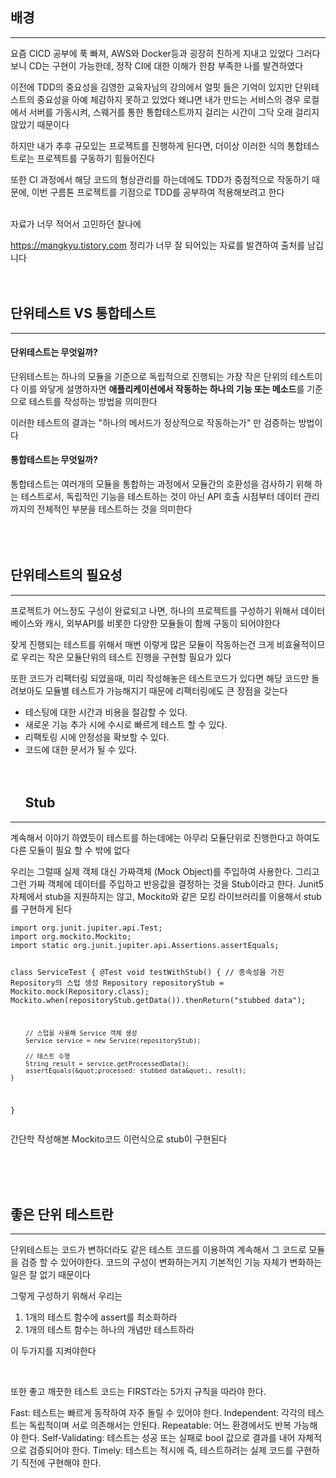 <h2 id="배경">배경</h2>
<hr />
<p>요즘 CICD 공부에 푹 빠져, AWS와 Docker등과 굉장히 친하게 지내고 있었다
그러다보니 CD는 구현이 가능한데,
정작 CI에 대한 이해가 한참 부족한 나를 발견하였다</p>
<p>이전에 TDD의 중요성을 김영한 교육자님의 강의에서 얼핏 들은 기억이 있지만
단위테스트의 중요성을 아예 체감하지 못하고 있었다
왜냐면 내가 만드는 서비스의 경우 로컬에서 서버를 가동시켜, 스웨거를 통한 통합테스트까지 걸리는 시간이 그닥 오래 걸리지 않았기 때문이다</p>
<p>하지만 내가 추후 규모있는 프로젝트를 진행하게 된다면, 더이상 이러한 식의 통합테스트로는 프로젝트를 구동하기 힘들어진다</p>
<p>또한 CI 과정에서 해당 코드의 형상관리를 하는데에도 TDD가 중점적으로 작동하기 때문에, 이번 구름톤 프로젝트를 기점으로 TDD를 공부하여 적용해보려고 한다</p>
<br />
자료가 너무 적어서 고민하던 찰나에

<p><a href="https://mangkyu.tistory.com">https://mangkyu.tistory.com</a>
정리가 너무 잘 되어있는 자료를 발견하여 출처를 남깁니다
<br /><br /><br /></p>
<h2 id="단위테스트-vs-통합테스트">단위테스트 VS 통합테스트</h2>
<hr />
<h4 id="단위테스트는-무엇일까">단위테스트는 무엇일까?</h4>
<p>단위테스트는 하나의 모듈을 기준으로 독립적으로 진행되는 가장 작은 단위의 테스트이다
이를 와닿게 설명하자면 <strong>애플리케이션에서 작동하는 하나의 기능 또는 메소드</strong>를 기준으로 테스트를 작성하는 방법을 의미한다</p>
<p>이러한 테스트의 결과는 &quot;하나의 메서드가 정상적으로 작동하는가&quot; 만 검증하는 방법이다
<br /></p>
<h4 id="통합테스트는-무엇일까">통합테스트는 무엇일까?</h4>
<p>통합테스트는 여러개의 모듈을 통합하는 과정에서 모듈간의 호환성을 검사하기 위해 하는 테스트로서, 독립적인 기능을 테스트하는 것이 아닌 API 호출 시점부터 데이터 관리까지의 전체적인 부분을 테스트하는 것을 의미한다<br /><br /><br /><br /></p>
<h2 id="단위테스트의-필요성">단위테스트의 필요성</h2>
<hr />
<p>프로젝트가 어느정도 구성이 완료되고 나면, 하나의 프로젝트를 구성하기 위해서 데이터베이스와 캐시, 외부API를 비롯한 다양한 모듈들이 함께 구동이 되어야한다</p>
<p>잦게 진행되는 테스트를 위해서 매번 이렇게 많은 모듈이 작동하는건 크게 비효율적이므로 우리는 작은 모듈단위의 테스트 진행을 구현할 필요가 있다</p>
<p>또한 코드가 리팩터링 되었을때, 미리 작성해놓은 테스트코드가 있다면 해당 코드만 돌려보아도 모듈별 테스트가 가능해지기 때문에 리팩터링에도 큰 장점을 갖는다</p>
<ul>
<li>테스팅에 대한 시간과 비용을 절감할 수 있다.</li>
<li>새로운 기능 추가 시에 수시로 빠르게 테스트 할 수 있다.</li>
<li>리팩토링 시에 안정성을 확보할 수 있다.</li>
<li>코드에 대한 문서가 될 수 있다.
<br /><br /><br /><h2 id="stub">Stub</h2>
</li>
</ul>
<hr />
<p>계속해서 이야기 하였듯이 테스트를 하는데에는 아무리 모듈단위로 진행한다고 하여도 다른 모듈이 필요 할 수 밖에 없다</p>
<p>우리는 그럴때 실제 객체 대신 가짜객체 (Mock Object)를 주입하여 사용한다. 그리고 그런 가짜 객체에 데이터를 주입하고 반응값을 결정하는 것을 Stub이라고 한다. Junit5 자체에서 stub을 지원하지는 않고, Mockito와 같은 모킹 라이브러리를 이용해서 stub를 구현하게 된다</p>
<pre><code>import org.junit.jupiter.api.Test;
import org.mockito.Mockito;
import static org.junit.jupiter.api.Assertions.assertEquals;

class ServiceTest {
    @Test
    void testWithStub() {
        // 종속성을 가진 Repository의 스텁 생성
        Repository repositoryStub = Mockito.mock(Repository.class);
        Mockito.when(repositoryStub.getData()).thenReturn(&quot;stubbed data&quot;);

        // 스텁을 사용해 Service 객체 생성
        Service service = new Service(repositoryStub);

        // 테스트 수행
        String result = service.getProcessedData();
        assertEquals(&quot;processed: stubbed data&quot;, result);
    }
}</code></pre><p>간단학 작성해본 Mockito코드
이런식으로 stub이 구현된다</p>
<p><br /><br /><br /></p>
<h2 id="좋은-단위-테스트란">좋은 단위 테스트란</h2>
<hr />
<p>단위테스트는 코드가 변하더라도 같은 테스트 코드를 이용하여 계속해서 그 코드로 모듈을 검증 할 수 있어야한다.
코드의 구성이 변화하는거지 기본적인 기능 자체가 변화하는 일은 잘 없기 때문이다</p>
<p>그렇게 구성하기 위해서 우리는</p>
<ol>
<li>1개의 테스트 함수에 assert를 최소화하라</li>
<li>1개의 테스트 함수는 하나의 개념만 테스트하라</li>
</ol>
<p>이 두가지를 지켜야한다</p>
<br />

<p>또한 좋고 깨끗한 테스트 코드는 FIRST라는 5가지 규칙을 따라야 한다.</p>
<p>Fast: 테스트는 빠르게 동작하여 자주 돌릴 수 있어야 한다.
Independent: 각각의 테스트는 독립적이며 서로 의존해서는 안된다.
Repeatable: 어느 환경에서도 반복 가능해야 한다.
Self-Validating: 테스트는 성공 또는 실패로 bool 값으로 결과를 내어 자체적으로 검증되어야 한다.
Timely: 테스트는 적시에 즉, 테스트하려는 실제 코드를 구현하기 직전에 구현해야 한다.</p>